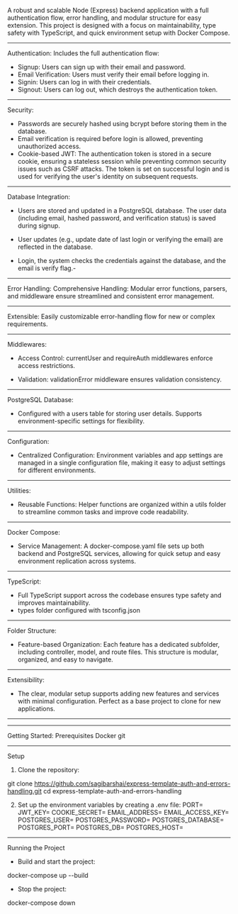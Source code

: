 A robust and scalable Node (Express) backend application with a full authentication flow, error handling, and modular structure for easy extension.
This project is designed with a focus on maintainability, type safety with TypeScript, and quick environment setup with Docker Compose.

---

Authentication:
Includes the full authentication flow:

- Signup: Users can sign up with their email and password.
- Email Verification: Users must verify their email before logging in.
- Signin: Users can log in with their credentials.
- Signout: Users can log out, which destroys the authentication token.

---

Security:
- Passwords are securely hashed using bcrypt before storing them in the database.
- Email verification is required before login is allowed, preventing unauthorized access.
- Cookie-based JWT:
The authentication token is stored in a secure cookie, ensuring a stateless session while preventing common security issues such as CSRF attacks.
The token is set on successful login and is used for verifying the user's identity on subsequent requests.

---

Database Integration:

- Users are stored and updated in a PostgreSQL database.
The user data (including email, hashed password, and verification status) is saved during signup.

- User updates (e.g., update date of last login or verifying the email) are reflected in the database.

- Login, the system checks the credentials against the database, and the email is verify flag.- 

---

Error Handling:
Comprehensive Handling:
Modular error functions, parsers, and middleware ensure streamlined and consistent error management.

---

Extensible:
Easily customizable error-handling flow for new or complex requirements.

---

Middlewares:
- Access Control:
currentUser and requireAuth middlewares enforce access restrictions.

- Validation:
validationError middleware ensures validation consistency.

---

PostgreSQL Database:
- Configured with a users table for storing user details. Supports environment-specific settings for flexibility.

---

Configuration:
- Centralized Configuration:
Environment variables and app settings are managed in a single configuration file, making it easy to adjust settings for different environments.

---

Utilities:
- Reusable Functions:
Helper functions are organized within a utils folder to streamline common tasks and improve code readability.

---

Docker Compose:
- Service Management:
A docker-compose.yaml file sets up both backend and PostgreSQL services, allowing for quick setup and easy environment replication across systems.

---

TypeScript:
- Full TypeScript support across the codebase ensures type safety and improves maintainability.
- types folder configured with tsconfig.json

---

Folder Structure:
- Feature-based Organization:
Each feature has a dedicated subfolder, including controller, model, and route files. This structure is modular, organized, and easy to navigate.

---

Extensibility:
- The clear, modular setup supports adding new features and services with minimal configuration. Perfect as a base project to clone for new applications.

---
---

Getting Started:
Prerequisites
Docker
git

---

Setup
1. Clone the repository:

git clone https://github.com/sagibarshai/express-template-auth-and-errors-handling.git
cd express-template-auth-and-errors-handling

2. Set up the environment variables by creating a .env file:
PORT=
JWT_KEY=
COOKIE_SECRET=
EMAIL_ADDRESS=
EMAIL_ACCESS_KEY=
POSTGRES_USER=
POSTGRES_PASSWORD=
POSTGRES_DATABASE=
POSTGRES_PORT=
POSTGRES_DB=
POSTGRES_HOST=

---


Running the Project
- Build and start the project:

docker-compose up --build

-  Stop the project:

docker-compose down
